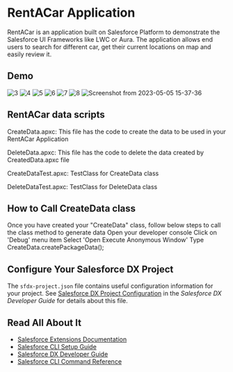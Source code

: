 # RentACar Application

RentACar is an application built on Salesforce Platform to demonstrate the Salesforce UI Frameworks like LWC or Aura. The application allows end users to search for different car, get their current locations on map and easily review it.

## Demo
![3](https://github.com/ritik-k03/RentACar2/assets/132000149/843c3dc3-3685-4adf-86d1-47853ae8531c)
![4](https://github.com/ritik-k03/RentACar2/assets/132000149/f99b3f96-4bf3-4b5f-bd36-d18cc3826241)
![5](https://github.com/ritik-k03/RentACar2/assets/132000149/964371f9-f350-42b2-8ec6-3e14bba90f6f)
![6](https://github.com/ritik-k03/RentACar2/assets/132000149/99c60f6f-d4b6-44a3-a17d-a6e9e0c1e41f)
![7](https://github.com/ritik-k03/RentACar2/assets/132000149/62f45798-a77c-4459-b13e-b1541249ad2a)
![8](https://github.com/ritik-k03/RentACar2/assets/132000149/014ed06f-a51b-4937-81eb-9da7743a009f)
![Screenshot from 2023-05-05 15-37-36](https://github.com/ritik-k03/RentACar2/assets/132000149/d6b0f0c2-21c4-4075-a9be-4eeae3912f1c)


## RentACar data scripts

CreateData.apxc: This file has the code to create the data to be used in your RentACar Application

DeleteData.apxc: This file has the code to delete the data created by CreatedData.apxc file

CreateDataTest.apxc: TestClass for CreateData class

DeleteDataTest.apxc: TestClass for DeleteData class

## How to Call CreateData class

Once you have created your "CreateData" class, follow below steps to call the class method to generate data
Open your developer console
Click on 'Debug' menu item
Select 'Open Execute Anonymous Window'
Type CreateData.createPackageData();

## Configure Your Salesforce DX Project

The `sfdx-project.json` file contains useful configuration information for your project. See [Salesforce DX Project Configuration](https://developer.salesforce.com/docs/atlas.en-us.sfdx_dev.meta/sfdx_dev/sfdx_dev_ws_config.htm) in the _Salesforce DX Developer Guide_ for details about this file.

## Read All About It

- [Salesforce Extensions Documentation](https://developer.salesforce.com/tools/vscode/)
- [Salesforce CLI Setup Guide](https://developer.salesforce.com/docs/atlas.en-us.sfdx_setup.meta/sfdx_setup/sfdx_setup_intro.htm)
- [Salesforce DX Developer Guide](https://developer.salesforce.com/docs/atlas.en-us.sfdx_dev.meta/sfdx_dev/sfdx_dev_intro.htm)
- [Salesforce CLI Command Reference](https://developer.salesforce.com/docs/atlas.en-us.sfdx_cli_reference.meta/sfdx_cli_reference/cli_reference.htm)


